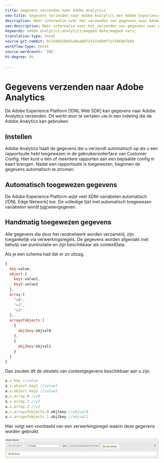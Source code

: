 ```yaml
---
title: Gegevens verzenden naar Adobe Analytics
seo-title: Gegevens verzenden naar Adobe Analytics met Adobe Experience Platform Web SDK
description: Meer informatie over het verzenden van gegevens naar Adobe Analytics met Web SDK van Experience Platform
seo-description: Meer informatie over het verzenden van gegevens naar Adobe Analytics met Web SDK van Experience Platform
keywords: adobe analytics;analytics;mapped data;mapped vars;
translation-type: tm+mt
source-git-commit: 8c256b010d5540ea0872fa7e660f71f2903bfb04
workflow-type: tm+mt
source-wordcount: '202'
ht-degree: 0%

---
```



# Gegevens verzenden naar Adobe Analytics

De Adobe Experience Platform [!DNL Web SDK] kan gegevens naar Adobe Analytics verzenden. Dit werkt door te vertalen `xdm` in een indeling die de Adobe Analytics kan gebruiken.

## Instellen

Adobe Analytics haalt de gegevens die u verzendt automatisch op als u een rapportsuite hebt toegewezen in de gebruikersinterface van Customer Config. Hier kunt u één of meerdere rapporten aan een bepaalde config in kaart brengen. Nadat een rapportsuite is toegewezen, beginnen de gegevens automatisch te stromen.

## Automatisch toegewezen gegevens

De Adobe Experience Platform wijst veel XDM-variabelen automatisch [!DNL Edge Network] toe. De volledige lijst met automatisch toegewezen variabelen wordt [hier](../analytics/automatically-mapped-vars.md)weergegeven.

## Handmatig toegewezen gegevens

Alle gegevens die door het randnetwerk worden verzameld, zijn toegankelijk via verwerkingsregels. De gegevens worden afgevlakt met behulp van puntnotatie en zijn beschikbaar als contextData.

Als je een schema had dat er zo uitzag.

```javascript
{
  key:value,
  object:{
    key1:value1,
    key2:value2
  },
  array:[
    "v0",
    "v1",
    "v2"
  ],
  arrayofobjects:[
    {
      obj1key:objval0
    },
    {
      obj2key:objval1
    }
  ]
}
```

Dan zouden dit de sleutels van contextgegevens beschikbaar aan u zijn.

```javascript
a.x.key //value
a.x.object.key1 //value1
a.x.object.key2 //value2
a.x.array.0 //v0
a.x.array.1 //v1
a.x.array.2 //v2
a.x.arrayofobjects.0.obj1key //objval0
a.x.arrayofobjects.1.obj2key //objval1
```

Hier volgt een voorbeeld van een verwerkingsregel waarin deze gegevens worden gebruikt.

![Interface voor verwerkingsregels](../../../assets/edge_analytics_processing_rules.png)
